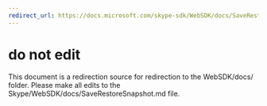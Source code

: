 ```yaml
---
redirect_url: https://docs.microsoft.com/skype-sdk/WebSDK/docs/SaveRestoreSnapshot
---
```

# do not edit
This document is a redirection source for redirection to the WebSDK/docs/ folder. Please make all edits to the Skype/WebSDK/docs/SaveRestoreSnapshot.md file.

